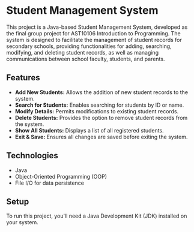 # Student Management System

This project is a Java-based Student Management System, developed as the final group project for AST10106 Introduction to Programming. The system is designed to facilitate the management of student records for secondary schools, providing functionalities for adding, searching, modifying, and deleting student records, as well as managing communications between school faculty, students, and parents.

## Features

- **Add New Students:** Allows the addition of new student records to the system.
- **Search for Students:** Enables searching for students by ID or name.
- **Modify Details:** Permits modifications to existing student records.
- **Delete Students:** Provides the option to remove student records from the system.
- **Show All Students:** Displays a list of all registered students.
- **Exit & Save:** Ensures all changes are saved before exiting the system.

## Technologies

- Java
- Object-Oriented Programming (OOP)
- File I/O for data persistence

## Setup

To run this project, you'll need a Java Development Kit (JDK) installed on your system.
